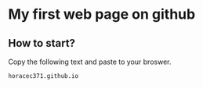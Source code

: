 # My first web page on github

## How to start?

Copy the following text and paste to your broswer.
```
horacec371.github.io
```
